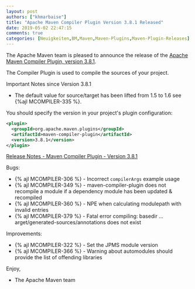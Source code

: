 ```yaml
---
layout: post
authors: ["khmarbaise"]
title: "Apache Maven Compiler Plugin Version 3.8.1 Released"
date: 2019-05-02 22:47:15
comments: true
categories: [Neuigkeiten,BM,Maven,Maven-Plugins,Maven-Plugin-Releases]
---
```

The Apache Maven team is pleased to announce the release of the 
[Apache Maven Compiler Plugin, version 3.8.1](https://maven.apache.org/plugins/maven-compiler-plugin/).

The Compiler Plugin is used to compile the sources of your project. 

Important Notes since Version 3.8.1

 * The default value for source/target has been lifted 
   from 1.5 to 1.6 see {%ajl MCOMPILER-335 %}.


You should specify the version in your project's plugin configuration:

``` xml
<plugin>
  <groupId>org.apache.maven.plugins</groupId>
  <artifactId>maven-compiler-plugin</artifactId>
  <version>3.8.1</version>
</plugin>
```

<!-- more -->

[Release Notes - Maven Compiler Plugin - Version 3.8.1](https://issues.apache.org/jira/secure/ReleaseNote.jspa?projectId=12317225&version=12343484)

Bugs:

 * {% ajl MCOMPILER-306 %} - Incorrect `compilerArgs` example usage
 * {% ajl MCOMPILER-349 %} - maven-compiler-plugin does not recompile a module if a dependency module has been updated & recompiled
 * {% ajl MCOMPILER-360 %} - NPE when calculating modulepath with invalid entries
 * {% ajl MCOMPILER-379 %} - Fatal error compiling: basedir ... arget/generated-sources/annotations does not exist

Improvements:

 * {% ajl MCOMPILER-322 %} - Set the JPMS module version
 * {% ajl MCOMPILER-366 %} - Warning about automodules should provide the list of offending libraries

Enjoy,
 
- The Apache Maven team
